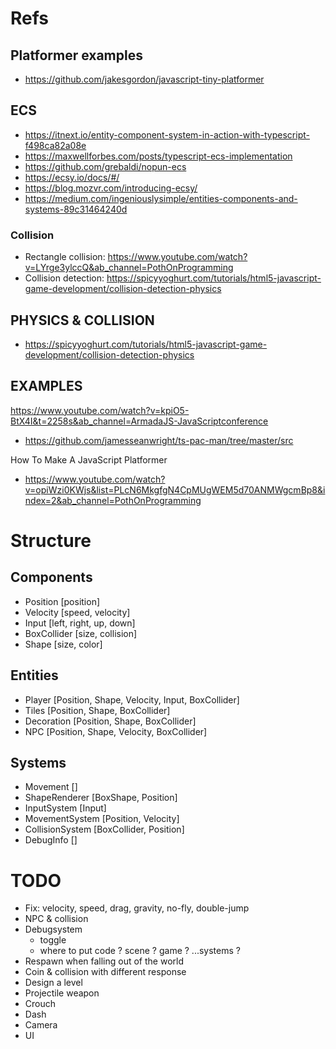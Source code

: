 # Refs

## Platformer examples

- https://github.com/jakesgordon/javascript-tiny-platformer

## ECS

- https://itnext.io/entity-component-system-in-action-with-typescript-f498ca82a08e
- https://maxwellforbes.com/posts/typescript-ecs-implementation
- https://github.com/grebaldi/nopun-ecs
- https://ecsy.io/docs/#/
- https://blog.mozvr.com/introducing-ecsy/
- https://medium.com/ingeniouslysimple/entities-components-and-systems-89c31464240d

### Collision

- Rectangle collision: https://www.youtube.com/watch?v=LYrge3ylccQ&ab_channel=PothOnProgramming
- Collision detection: https://spicyyoghurt.com/tutorials/html5-javascript-game-development/collision-detection-physics

## PHYSICS & COLLISION

- https://spicyyoghurt.com/tutorials/html5-javascript-game-development/collision-detection-physics

## EXAMPLES

https://www.youtube.com/watch?v=kpiO5-BtX4I&t=2258s&ab_channel=ArmadaJS-JavaScriptconference

- https://github.com/jamesseanwright/ts-pac-man/tree/master/src

How To Make A JavaScript Platformer

- https://www.youtube.com/watch?v=opiWzi0KWjs&list=PLcN6MkgfgN4CpMUgWEM5d70ANMWgcmBp8&index=2&ab_channel=PothOnProgramming

# Structure

## Components
- Position          [position]
- Velocity          [speed, velocity]
- Input             [left, right, up, down]
- BoxCollider       [size, collision]
- Shape             [size, color]

## Entities
- Player            [Position, Shape, Velocity, Input, BoxCollider]
- Tiles             [Position, Shape, BoxCollider]
- Decoration        [Position, Shape, BoxCollider]
- NPC               [Position, Shape, Velocity, BoxCollider]

## Systems
- Movement          []
- ShapeRenderer     [BoxShape, Position]
- InputSystem       [Input]
- MovementSystem    [Position, Velocity]
- CollisionSystem   [BoxCollider, Position]
- DebugInfo         []

# TODO

- Fix: velocity, speed, drag, gravity, no-fly, double-jump
- NPC & collision
- Debugsystem
  - toggle
  - where to put code ? scene ? game ? ...systems ?
- Respawn when falling out of the world
- Coin & collision with different response
- Design a level
- Projectile weapon
- Crouch
- Dash
- Camera
- UI
